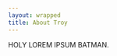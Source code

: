 ```yaml
---
layout: wrapped
title: About Troy
---
```


<article class="is-centered post">
    <div class="post-content">
        HOLY LOREM IPSUM BATMAN.
    </div>
</article>
